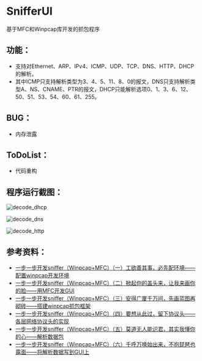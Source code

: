 # SnifferUI
基于MFC和Winpcap库开发的抓包程序
## 功能：
* 支持对Ethernet、ARP、IPv4、ICMP、UDP、TCP、DNS、HTTP、DHCP的解析。
* 其中ICMP只支持解析类型为3、4、5、11、8、0的报文，DNS只支持解析类型A、NS、CNAME、PTR的报文，DHCP只能解析选项0、1、3、6、12、50、51、53、54、60、61、255。 

## BUG：
* 内存泄露

## ToDoList：
* 代码重构

## 程序运行截图：

![decode_dhcp](https://github.com/Chentingz/SnifferUI/blob/master/Pics/decode_dhcp.png)

![decode_dns](https://github.com/Chentingz/SnifferUI/blob/master/Pics/decode_dns.PNG)

![decode_http](https://github.com/Chentingz/SnifferUI/blob/master/Pics/decode_http.png)

## 参考资料：
* [一步一步开发sniffer（Winpcap+MFC）（一）工欲善其事，必先配环境——配置winpcap开发环境](https://blog.csdn.net/litingli/article/details/5950962)
* [一步一步开发sniffer（Winpcap+MFC）（二）掀起你的盖头来，让我来画你的脸——用MFC开发GUI](https://blog.csdn.net/litingli/article/details/6098654)
* [一步一步开发sniffer（Winpcap+MFC）（三）安得广厦千万间，先画蓝图再砌砖——搭建winpcap抓包框架](https://blog.csdn.net/candouer/article/details/45011521)
* [一步一步开发sniffer（Winpcap+MFC）（四）要想从此过，留下协议头——各层网络协议头的实现](https://blog.csdn.net/litingli/article/details/7315789)
* [一步一步开发sniffer（Winpcap+MFC）（五）莫道无人能识君，其实我懂你的心——解析数据包](https://blog.csdn.net/litingli/article/details/7315914)
* [一步一步开发sniffer（Winpcap+MFC）（六）千呼万唤始出来，不抱琵琶也露面——将解析数据写到GUI上](https://blog.csdn.net/litingli/article/details/7316173)
